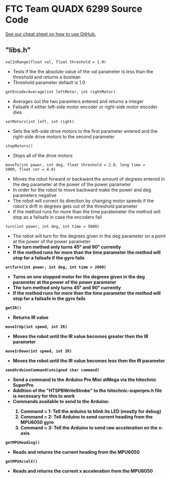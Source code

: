 # FTC Team QUADX 6299 Source Code

[See our cheat sheet on how to use GitHub.](https://docs.google.com/file/d/0B5eawMJjTXR9Y0NiX0NheXZ1dTA/edit)

<h2><strong>"libs.h"</strong></h2>

<code>valInRange(float val, float threshold = 1.0)</code>
* Tests if the the absolute value of the val parameter is less than the threshold and returns a boolean
* Threshold parameter default is 1.0

<code>getEncoderAverage(int leftMotor, int rightMotor)</code>
* Averages out the two paramters entered and returns a integer
* Failsafe if either left-side motor encoder or right-side motor encoder dies
 
<code>setMotors(int left, int right)</code>
* Sets the left-side drive motors to the first parameter entered and the right-side drive motors to the second parameter
 
<code>stopMotors()</code>
* Stops all of the drive motors

<code>moveTo(int power, int deg, float threshold = 2.0, long time = 5000, float cor = 4.0)</code>
* Moves the robot forward or backward the amount of degrees entered in the deg parameter at the power of the power parameter
* In order for the robot to move backward make the power and deg parameters negative
* The robot will correct its direction by changing motor speeds if the robot's drift in degrees gets out of the threshold parameter
* If the method runs for more than the time paratemeter the method will stop as a failsafe in case the encoders fail

<code>turn(int power, int deg, int time = 5000)</code>
* The robot will turn for the degrees given in the deg parameter on a point at the power of the power parameter
* <b>The turn method only turns 45° and 90° currently<b>
* If the method runs for more than the time parameter the method will stop for a failsafe if the gyro fails
 
<code>arcTurn(int power, int deg, int time = 2000)</code>
* Turns on one stopped motor for the degrees given in the deg parameter at the power of the power parameter
* <b>The turn method only turns 45° and 90° currently<b>
* If the method runs for more than the time parameter the method will stop for a failsafe in the gyro fails

<code>getIR()</code>
* Returns IR value
 
<code>moveIrUp(int speed, int IR)</code>
* Moves the robot until the IR value becomes greater then the IR parameter

<code>moveIrDown(int speed, int IR)</code>
* Moves the robot until the IR value becomes less then the IR parameter

<code>sendArduinoCommand(unsigned char command)</code>
* Send a command to the Arduino Pro Mini atMega via the hitechnic SuperPro
* <b>Addition of the "HTSPBWriteStrobe" to the hitechnic-superpro.h file is necessary for this to work</b>
* Commands available to send to the Arduino: 
<ol>
 <ol>
  <li>Command = 1: Tell the arduino to blink its LED (mostly for debug)</li>
  <li>Command = 2: Tell Arduino to send current heading from the MPU6050 gyro</li>
  <li>Command = 3: Tell the Arduino to send raw acceleration on the x-axis</li>
  </ol>
</ol>

<code>getMPUHeading()</code>
* Reads and returns the current heading from the MPU6050

<code>getMPUAccelX()</code>
* Reads and returns the current x acceleration from the MPU6050

